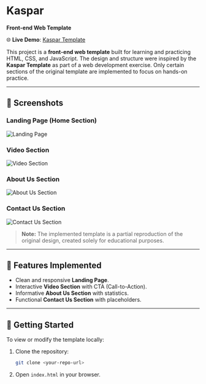 # Kaspar  
**Front-end Web Template**

🌐 **Live Demo**: [Kaspar Template](https://yassientawfikk.github.io/kaspar/)

This project is a **front-end web template** built for learning and practicing HTML, CSS, and JavaScript. The design and structure were inspired by the **Kaspar Template** as part of a web development exercise. Only certain sections of the original template are implemented to focus on hands-on practice.

---

## 📸 Screenshots

### Landing Page (Home Section)  
![Landing Page](https://github.com/user-attachments/assets/1e57b5e0-8fe8-4122-b45f-7d613c1dcecf)

### Video Section  
![Video Section](https://github.com/user-attachments/assets/3c6ded30-271d-45bb-b7fc-46d6267c4672)

### About Us Section  
![About Us Section](https://github.com/user-attachments/assets/90f9e586-8435-4fec-8191-37d543749f73)

### Contact Us Section  
![Contact Us Section](https://github.com/user-attachments/assets/40b49609-30e0-418f-81d2-0ad54edb8a62)

> **Note:** The implemented template is a partial reproduction of the original design, created solely for educational purposes.

---

## 🚀 Features Implemented
- Clean and responsive **Landing Page**.
- Interactive **Video Section** with CTA (Call-to-Action).
- Informative **About Us Section** with statistics.
- Functional **Contact Us Section** with placeholders.

---

## 📂 Getting Started

To view or modify the template locally:

1. Clone the repository:
   ```bash
   git clone <your-repo-url>
   ```
2. Open `index.html` in your browser.
